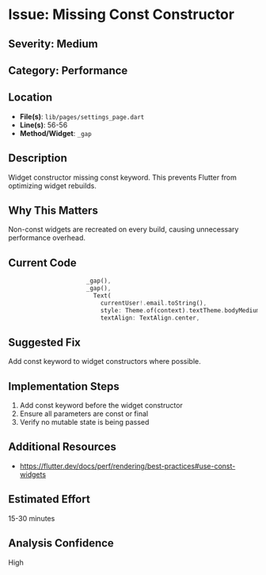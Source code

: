 # Issue: Missing Const Constructor

## Severity: Medium

## Category: Performance

## Location
- **File(s)**: `lib/pages/settings_page.dart`
- **Line(s)**: 56-56
- **Method/Widget**: `_gap`

## Description
Widget constructor missing const keyword. This prevents Flutter from optimizing widget rebuilds.

## Why This Matters
Non-const widgets are recreated on every build, causing unnecessary performance overhead.

## Current Code
```dart
                      _gap(),
                      _gap(),
                        Text(
                          currentUser!.email.toString(),
                          style: Theme.of(context).textTheme.bodyMedium,
                          textAlign: TextAlign.center,
```

## Suggested Fix
Add const keyword to widget constructors where possible.

## Implementation Steps
1. Add const keyword before the widget constructor
2. Ensure all parameters are const or final
3. Verify no mutable state is being passed

## Additional Resources
- https://flutter.dev/docs/perf/rendering/best-practices#use-const-widgets

## Estimated Effort
15-30 minutes

## Analysis Confidence
High
